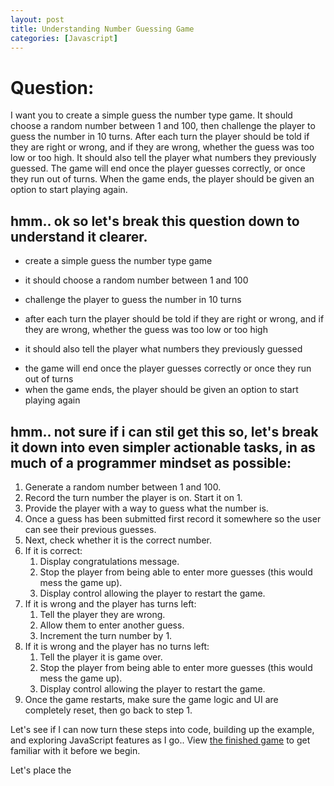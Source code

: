 ```yaml
---
layout: post
title: Understanding Number Guessing Game
categories: [Javascript]
---
```

# Question:

I want you to create a simple guess the number type game. It should choose a random number between 1 and 100, then challenge the player to guess the number in 10 turns. After each turn the player should be told if they are right or wrong, and if they are wrong, whether the guess was too low or too high. It should also tell the player what numbers they previously guessed. The game will end once the player guesses correctly, or once they run out of turns. When the game ends, the player should be given an option to start playing again.

## hmm.. ok so let's break this question down to understand it clearer.
- create a simple guess the number type game
- it should choose a random number between 1 and 100
- challenge the player to guess the number in 10 turns

- after each turn the player should be told if they are right or wrong, and if they are wrong, whether the guess was too low or too high
 + it should also tell the player what numbers they previously guessed
 
- the game will end once the player guesses correctly or once they run out of turns
- when the game ends, the player should be given an option to start playing again

## hmm.. not sure if i can stil get this so, let's break it down into even simpler actionable tasks, in as much of a programmer mindset as possible:

1. Generate a random number between 1 and 100.
2. Record the turn number the player is on. Start it on 1.
3. Provide the player with a way to guess what the number is.
4. Once a guess has been submitted first record it somewhere so the user can see their previous guesses.
5. Next, check whether it is the correct number.
6. If it is correct:
	1. Display congratulations message.
	2. Stop the player from being able to enter more guesses (this would mess the game up).
	3. Display control allowing the player to restart the game.
7. If it is wrong and the player has turns left:
	1. Tell the player they are wrong.
	2. Allow them to enter another guess.
	3. Increment the turn number by 1.
8. If it is wrong and the player has no turns left:
	1. Tell the player it is game over.
	2. Stop the player from being able to enter more guesses (this would mess the game up).
	3. Display control allowing the player to restart the game.
9. Once the game restarts, make sure the game logic and UI are completely reset, then go back to step 1.

Let's see if I can now turn these steps into code, building up the example, and exploring JavaScript features as I go..
View [the finished game](https://codepen.io/reizariva-hale/full/dVapVQ/) to get familiar with it before we begin.

Let's place the <script> element at the bottom of the HTML:
    
	<script>
  	// Your JavaScript goes here
	</script>

Continue to [part 2](https://reizariva-hale.github.io/understanding-number-guessing-game/)

